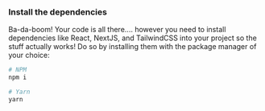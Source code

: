 ### Install the dependencies

Ba-da-boom! Your code is all there.... however you need to install dependencies like React, NextJS, and TailwindCSS into your project so the stuff actually works! Do so by installing them with the package manager of your choice:

```bash
# NPM
npm i

# Yarn
yarn
```
